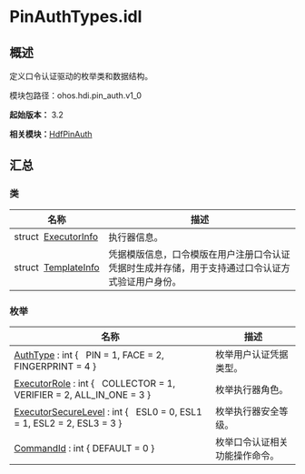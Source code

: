 # PinAuthTypes.idl


## 概述

定义口令认证驱动的枚举类和数据结构。

模块包路径：ohos.hdi.pin_auth.v1_0

**起始版本：** 3.2

**相关模块：**[HdfPinAuth](_hdf_pin_auth_v10.md)


## 汇总


### 类

| 名称 | 描述 | 
| -------- | -------- |
| struct&nbsp;&nbsp;[ExecutorInfo](_executor_info_pinauth_v10.md) | 执行器信息。 | 
| struct&nbsp;&nbsp;[TemplateInfo](_template_info_pinauth_v10.md) | 凭据模版信息，口令模版在用户注册口令认证凭据时生成并存储，用于支持通过口令认证方式验证用户身份。 | 


### 枚举

| 名称 | 描述 | 
| -------- | -------- |
| [AuthType](_hdf_pin_auth_v10.md#authtype) : int {&nbsp;&nbsp;&nbsp;PIN = 1, FACE = 2, FINGERPRINT = 4 } | 枚举用户认证凭据类型。 | 
| [ExecutorRole](_hdf_pin_auth_v10.md#executorrole) : int {&nbsp;&nbsp;&nbsp;COLLECTOR = 1, VERIFIER = 2, ALL_IN_ONE = 3 } | 枚举执行器角色。 | 
| [ExecutorSecureLevel](_hdf_pin_auth_v10.md#executorsecurelevel) : int {&nbsp;&nbsp;&nbsp;ESL0 = 0, ESL1 = 1, ESL2 = 2, ESL3 = 3 } | 枚举执行器安全等级。 | 
| [CommandId](_hdf_pin_auth_v10.md#commandid) : int { DEFAULT = 0 } | 枚举口令认证相关功能操作命令。 | 
